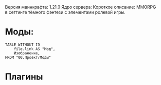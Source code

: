 Версия маинкрафта: 1.21.0 
Ядро сервера: 
Короткое описание: MMORPG в сеттинге тёмного фэнтези с элементами ролевой игры. 
# Моды:

```dataview
TABLE WITHOUT ID 
	file.link AS "Мод",
	Изображение,
FROM "00.Проект/Моды"
```

# Плагины